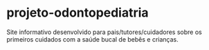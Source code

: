 # projeto-odontopediatria
Site informativo desenvolvido para pais/tutores/cuidadores sobre os primeiros cuidados com a saúde bucal de bebês e crianças.
